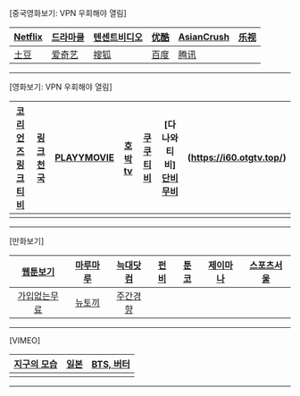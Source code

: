 [중국영화보기: VPN 우회해야 열림]

| [Netflix](https://www.netflix.com/kr/) | [드라마쿨](https://watchasian.id/) | [텐센트비디오](https://v.qq.com/) | [优酷](https://www.youku.com/channel/webhome) | [AsianCrush](https://www.asiancrush.com/) | [乐视](https://tv.le.com/) |
| --- | --- | --- | --- | --- | --- |
| [土豆](https://tv.tudou.com/) | [爱奇艺](https://www.iqiyi.com/dianshiju/) | [搜狐](https://tv.sohu.com/drama/) | [百度](http://v.xiaodutv.com/tv) | [腾讯](https://v.qq.com/tv/) | []() |

---

[영화보기: VPN 우회해야 열림]

| [코리언즈 링크티비](https://a48.koreanz.xyz/bbs/main.php?gid=moviedasi) | [링크천국](https://www.hotword.site/bbs/group.php?gr_id=cn)| [PLAYYMOVIE](https://www.youtube.com/channel/UC7Sh_erU4sKLVgu2eJikrIw)| [호박tv](https://g47.hobaktv.xyz/show/movie) | [쿠쿠티비](https://justlinktv.com/)| [다나와티비] [단비무비](https://v5.danbimovie.icu/foreignmovie/)|(https://i60.otgtv.top/)|
| :---: | :---: | :---: | :---: | :---: | :---: | :---: |
| []() | []() | []() | []() | []() | []() | []() |

---

[만화보기]

| [웹툰보기](https://newtoki123.com/webtoon?toon=%EC%9D%BC%EB%B0%98%EC%9B%B9%ED%88%B0)| [마루마루](https://marumaru256.com/bbs/page.php?hid=comicC)| [늑대닷컴](https://wfwf205.com/cm)| [펀비](https://funbe106.com/%EB%A7%9D%EA%B0%80)| [툰코](https://toonkor106.com/%EB%8B%A8%ED%96%89%EB%B3%B8)| [제이마나](https://jmana1.net/comic_list_search) | [스포츠서울](http://comic.sportsseoul.com/)|
| :---: | :---: | :---: | :---: | :---: | :---: | :---: |
| [가입없는무료](https://lifeinforwire.com/cartoon-free-sites/#liw-menu01) | [뉴토끼](https://newtoki130.com/webtoon?toon=%EC%9D%BC%EB%B0%98%EC%9B%B9%ED%88%B0) | [주간경향](http://sports.khan.co.kr/comics/comics_genre.html)| []()| []()| []()| []()|

---

[VIMEO]

| [지구의 모습](https://player.vimeo.com/video/45878034?h=fa107961d3)| [일본](https://player.vimeo.com/video/245118304?portrait=0)| [BTS, 버터](https://w.soundcloud.com/player/?url=https%3A//api.soundcloud.com/tracks/1116388588&auto_play=false&hide_related=false&show_comments=true&show_user=true&show_reposts=false&visual=true%22%3E%3C/iframe%3E)|
| :---: | :---: | :---: |
| []()| []()| []()|

---



